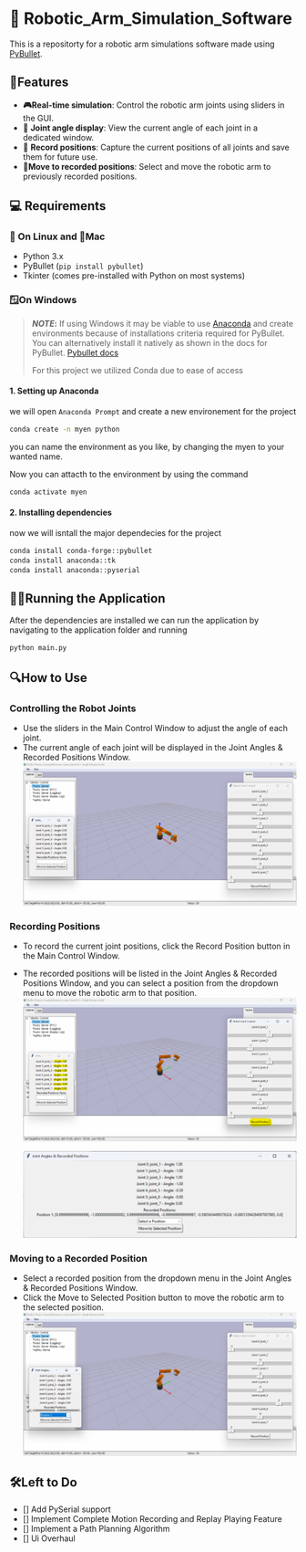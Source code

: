 # 🤖 Robotic_Arm_Simulation_Software

This is a repositorty for a robotic arm simulations software made using [PyBullet](https://pybullet.org/).

## 🚀Features

- **🎮Real-time simulation**: Control the robotic arm joints using sliders in the GUI.
- 🧭 **Joint angle display**: View the current angle of each joint in a dedicated window.
- 📸 **Record positions**: Capture the current positions of all joints and save them for future use.
- 🔄**Move to recorded positions**: Select and move the robotic arm to previously recorded positions.

## 💻 Requirements

### 🐧 On Linux and 🍎Mac

- Python 3.x
- PyBullet (`pip install pybullet`)
- Tkinter (comes pre-installed with Python on most systems)

### 🪟On Windows

> **_NOTE_:**
> If using Windows it may be viable to use [Anaconda](https://www.anaconda.com/download) and create environments because of installations criteria required for PyBullet.
> You can alternatively install it natively as shown in the docs for PyBullet. [Pybullet docs](https://github.com/bulletphysics/bullet3)
>
> For this project we utilized Conda due to ease of access

#### 1. Setting up Anaconda

we will open `Anaconda Prompt` and create a new environement for the project

```bash
conda create -n myen python
```

you can name the environment as you like, by changing the myen to your wanted name.

Now you can attacth to the environment by using the command

```bash
conda activate myen
```

#### 2. Installing dependencies

now we will isntall the major dependecies for the project

```bash
conda install conda-forge::pybullet
conda install anaconda::tk
conda install anaconda::pyserial
```

## 🏃‍♂️Running the Application

After the dependencies are installed we can run the application by navigating to the application folder and running

```bash
python main.py
```

## 🔍How to Use

### Controlling the Robot Joints

- Use the sliders in the Main Control Window to adjust the angle of each joint.
- The current angle of each joint will be displayed in the Joint Angles & Recorded Positions Window.
  ![The application after running](/assets/main-page.png "Main page")

### Recording Positions

- To record the current joint positions, click the Record Position button in the Main Control Window.
- The recorded positions will be listed in the Joint Angles & Recorded Positions Window, and you can select a position from the dropdown menu to move the robotic arm to that position.
  ![Recording current position of the Robot](/assets/recording.png "Recording position")

  ![Recorded Position of the Robot](/assets/recorded%20.png "Recorded position")

### Moving to a Recorded Position

- Select a recorded position from the dropdown menu in the Joint Angles & Recorded Positions Window.
- Click the Move to Selected Position button to move the robotic arm to the selected position.
  ![Move to a position using the dropdown](/assets/moveto.png "Move To Postion")

## 🛠Left to Do

- [] Add PySerial support
- [] Implement Complete Motion Recording and Replay Playing Feature
- [] Implement a Path Planning Algorithm
- [] Ui Overhaul
